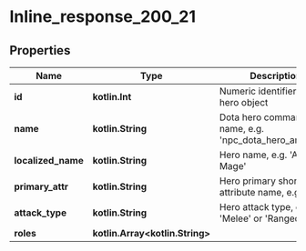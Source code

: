 
# Inline_response_200_21

## Properties
Name | Type | Description | Notes
------------ | ------------- | ------------- | -------------
**id** | **kotlin.Int** | Numeric identifier for the hero object |  [optional]
**name** | **kotlin.String** | Dota hero command name, e.g. &#39;npc_dota_hero_antimage&#39; |  [optional]
**localized_name** | **kotlin.String** | Hero name, e.g. &#39;Anti-Mage&#39; |  [optional]
**primary_attr** | **kotlin.String** | Hero primary shorthand attribute name, e.g. &#39;agi&#39; |  [optional]
**attack_type** | **kotlin.String** | Hero attack type, either &#39;Melee&#39; or &#39;Ranged&#39; |  [optional]
**roles** | **kotlin.Array&lt;kotlin.String&gt;** |  |  [optional]



